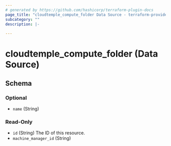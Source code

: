 ```yaml
---
# generated by https://github.com/hashicorp/terraform-plugin-docs
page_title: "cloudtemple_compute_folder Data Source - terraform-provider-cloudtemple"
subcategory: ""
description: |-
  
---
```


# cloudtemple_compute_folder (Data Source)





<!-- schema generated by tfplugindocs -->
## Schema

### Optional

- `name` (String)

### Read-Only

- `id` (String) The ID of this resource.
- `machine_manager_id` (String)


